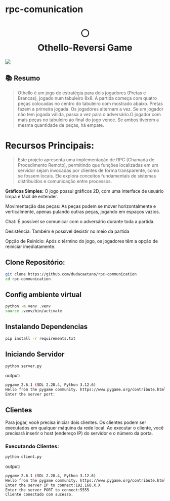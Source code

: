 # rpc-comunication
<h1 align="center">
⚪<br>Othello-Reversi Game
</h1>

<img align="center" src="\assets\tabuleiro.jpeg">

## 📚 Resumo
> Othello é um jogo de estratégia para dois jogadores (Pretas e Brancas), jogado num tabuleiro 8x8. A partida começa com quatro peças colocadas no centro do tabuleiro com mostrado abaixo. Pretas fazem a primeira jogada. Os jogadores alternam a vez. Se um jogador não tem jogada válida, passa a vez para o adversário.O jogador com mais peças no tabuleiro ao final do jogo vence. Se ambos tiverem a mesma quantidade de peças, há empate.

# Recursos Principais:
>Este projeto apresenta uma implementação de RPC (Chamada de Procedimento Remoto), permitindo que funções localizadas em um servidor sejam invocadas por clientes de forma transparente, como se fossem locais. Ele explora conceitos fundamentais de sistemas distribuídos e comunicação entre processos.


**Gráficos Simples:** O jogo possui gráficos 2D, com uma interface de usuário limpa e fácil de entender.

Movimentação das peças: As peças podem se mover horizontalmente e verticalmente, apenas pulando outras peças, jogando em espaços vazios.

Chat: É possível se comunicar com o adversário durante toda a partida.

Desistência: Também é possível desistir no meio da partida

Opção de Reinício: Após o término do jogo, os jogadores têm a opção de reiniciar imediatamente.

## Clone Repositório:
```bash
git clone https://github.com/dudacaetano/rpc-communication
cd rpc-communication
```

## Config ambiente virtual
```bash
python -m venv .venv
source .venv/bin/activate
```

## Instalando Dependencias

```bash
pip install -r requirements.txt
```

## Iniciando Servidor

```bash
python server.py
```

output:

```bash
pygame 2.6.1 (SDL 2.28.4, Python 3.12.6)
Hello from the pygame community. https://www.pygame.org/contribute.html
Enter the server port:
```

##  Clientes

Para jogar, você precisa iniciar dois clientes. Os clientes podem ser executados em qualquer máquina da rede local. Ao executar o cliente, você precisará inserir o host (endereço IP) do servidor e o número da porta.

### Executando Clientes:

```bash
python client.py
```

output:

```bash
pygame 2.6.1 (SDL 2.28.4, Python 3.12.6)                                  
Hello from the pygame community. https://www.pygame.org/contribute.html
Enter the server IP to connect:192.168.X.X
Enter the server PORT to connect:5555
Cliente conectado com sucesso.
```
